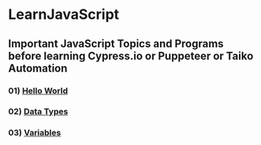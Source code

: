 # LearnJavaScript
##  Important **JavaScript** Topics and Programs before learning Cypress.io or Puppeteer or Taiko Automation


###  01) [Hello World](introduction/01_HelloWorld.js)
###  02) [Data Types](introduction/02_DataTypes.js)
###  03) [Variables](introduction/03_Variables.js)
